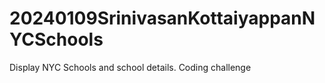 # 20240109SrinivasanKottaiyappanNYCSchools
Display NYC Schools and school details. Coding challenge
